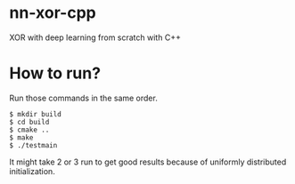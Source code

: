 # nn-xor-cpp
XOR with deep learning from scratch with C++

# How to run?

Run those commands in the same order.

```
$ mkdir build
$ cd build
$ cmake ..
$ make
$ ./testmain
```

It might take 2 or 3 run to get good results because of uniformly distributed initialization.
